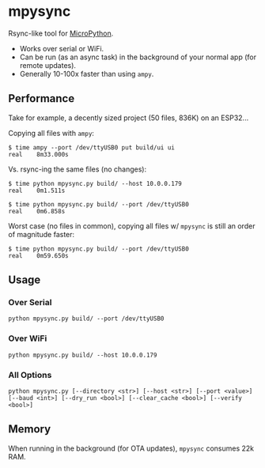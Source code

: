 # mpysync

Rsync-like tool for [MicroPython](https://micropython.org/).

- Works over serial or WiFi.
- Can be run (as an async task) in the background of your normal app (for remote updates).
- Generally 10-100x faster than using `ampy`.

## Performance
Take for example, a decently sized project (50 files, 836K) on an ESP32...

Copying all files with `ampy`:
```
$ time ampy --port /dev/ttyUSB0 put build/ui ui
real	8m33.000s
```

Vs. rsync-ing the same files (no changes):
```
$ time python mpysync.py build/ --host 10.0.0.179
real	0m1.511s

$ time python mpysync.py build/ --port /dev/ttyUSB0
real	0m6.858s
```

Worst case (no files in common), copying all files w/ `mpysync` is still an order of magnitude faster:
```
$ time python mpysync.py build/ --port /dev/ttyUSB0
real	0m59.650s
```



## Usage

### Over Serial
```
python mpysync.py build/ --port /dev/ttyUSB0
```

### Over WiFi
```
python mpysync.py build/ --host 10.0.0.179
```

### All Options
```
python mpysync.py [--directory <str>] [--host <str>] [--port <value>] [--baud <int>] [--dry_run <bool>] [--clear_cache <bool>] [--verify <bool>]
```

## Memory
When running in the background (for OTA updates), `mpysync` consumes 22k RAM.
